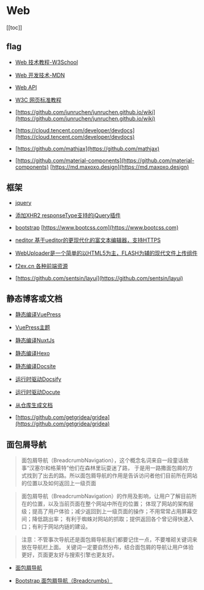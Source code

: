 # Web


[[toc]]




## flag

* [Web 技术教程-W3School](https://www.w3school.com.cn/index.html)

* [Web 开发技术-MDN](https://developer.mozilla.org/zh-CN/docs/Web)

* [Web API](https://developer.mozilla.org/zh-CN/docs/Web/API)

* [W3C 网页标准教程](http://www.w3chtml.com)

* [https://github.com/junruchen/junruchen.github.io/wiki](https://github.com/junruchen/junruchen.github.io/wiki)

* [https://cloud.tencent.com/developer/devdocs](https://cloud.tencent.com/developer/devdocs)

* [https://github.com/mathjax](https://github.com/mathjax)


* [https://github.com/material-components](https://github.com/material-components)
[https://md.maxoxo.design](https://md.maxoxo.design)



## 框架

* [jquery](https://jquery.com)

* [添加XHR2 responseType支持的jQuery插件](https://github.com/acigna/jquery-ajax-native)

* [bootstrap](https://github.com/twbs/bootstrap) [https://www.bootcss.com](https://www.bootcss.com)

* [neditor 基于ueditor的更现代化的富文本编辑器，支持HTTPS](https://github.com/notadd/neditor)

* [WebUploader是一个简单的以HTML5为主，FLASH为辅的现代文件上传组件](https://github.com/fex-team/webuploader)

* [f2ex.cn 各种前端资源](http://f2ex.cn)

* [https://github.com/sentsin/layui](https://github.com/sentsin/layui)



## 静态博客或文档

* [静态编译VuePress](https://github.com/vuejs/vuepress)

* [VuePress主题](https://github.com/search?o=desc&q=vuepress-theme&s=updated&type=Repositories)

* [静态编译NuxtJs](https://github.com/nuxt/nuxt.js)

* [静态编译Hexo](https://github.com/hexojs/hexo)

* [静态编译Docsite](https://github.com/txd-team/docsite)

* [运行时驱动Docsify](https://github.com/docsifyjs/docsify)

* [运行时驱动Docute](https://github.com/egoist/docute)

* [从仓库生成文档](https://github.com/readthedocs/readthedocs.org)

* [https://github.com/getgridea/gridea](https://github.com/getgridea/gridea)



## 面包屑导航

> 面包屑导航（BreadcrumbNavigation），这个概念名词来自一段童话故事“汉塞尔和格莱特”他们在森林里玩耍迷了路，
> 于是用一路撒面包屑的方式找到了出去的路。所以面包屑导航的作用是告诉访问者他们目前所在网站的位置以及如何返回上一级页面

> 面包屑导航（BreadcrumbNavigation）的作用及影响，让用户了解目前所在的位置，以及当前页面在整个网站中所在的位置；
> 体现了网站的架构层级；提高了用户体验；减少返回到上一级页面的操作；不用常常占用屏幕空间；降低跳出率；
> 有利于蜘蛛对网站的抓取；提供返回各个曾记得快速入口；有利于网站内链的建设。

> 注意：不管事次导航还是面包屑导航我们都要记住一点，不要堆砌关键词来放在导航栏上面。
> 关键词一定要自然分布，结合面包屑的导航让用户体验更好，页面更友好与搜索引擎也更友好。

* [面包屑导航](https://developer.mozilla.org/zh-CN/docs/Web/CSS/Layout_cookbook/Breadcrumb_Navigation)

* [Bootstrap 面包屑导航（Breadcrumbs）](https://www.runoob.com/bootstrap/bootstrap-breadcrumbs.html)

